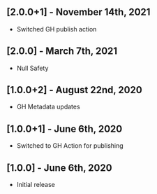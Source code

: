 ## [2.0.0+1] - November 14th, 2021

* Switched GH publish action


## [2.0.0] - March 7th, 2021

* Null Safety


## [1.0.0+2] - August 22nd, 2020

* GH Metadata updates


## [1.0.0+1] - June 6th, 2020

* Switched to GH Action for publishing


## [1.0.0] - June 6th, 2020

* Initial release
